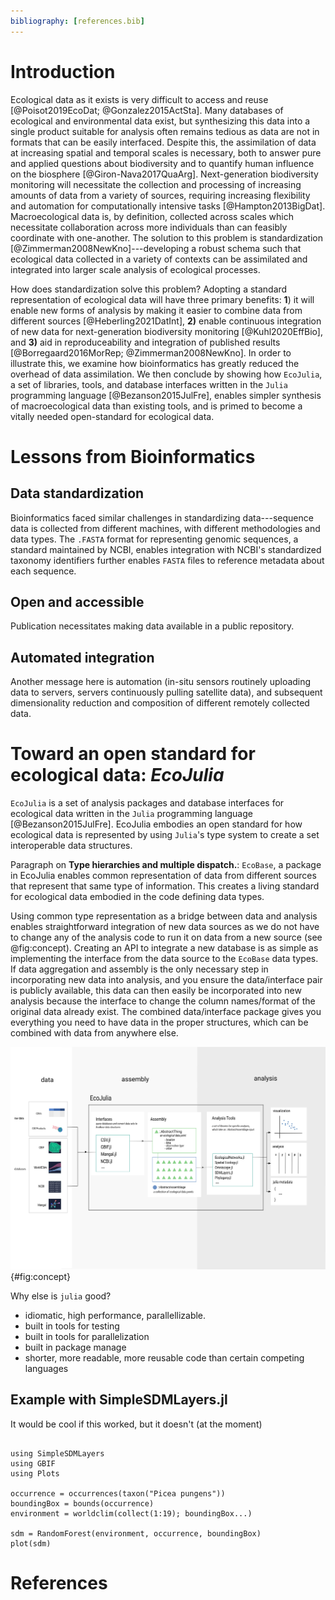 ```yaml
---
bibliography: [references.bib]
---
```


# Introduction

Ecological data as it exists is very difficult to access and reuse
[@Poisot2019EcoDat; @Gonzalez2015ActSta]. Many databases of ecological and
environmental data exist, but synthesizing this data into a single product
suitable for analysis often remains tedious as data are not in formats that can
be easily interfaced. Despite this, the assimilation of data at increasing spatial and
temporal scales is necessary, both to answer pure and applied questions about
biodiversity and to quantify human influence on the biosphere
[@Giron-Nava2017QuaArg]. Next-generation biodiversity monitoring will
necessitate the collection and processing of increasing amounts of data from a
variety of sources, requiring increasing flexibility and automation for
computationally intensive tasks [@Hampton2013BigDat]. Macroecological data is,
by definition, collected across scales which necessitate collaboration across
more individuals than can feasibly coordinate with one-another. The solution to
this problem is standardization [@Zimmerman2008NewKno]---developing a robust
schema such that ecological data collected in a variety of contexts can be
assimilated and integrated into larger scale analysis of ecological processes.

How does standardization solve this problem? Adopting a standard representation
of ecological data will have three primary benefits: **1**) it will enable new
forms of analysis by making it easier to combine data from different sources
[@Heberling2021DatInt], **2)** enable continuous integration of new data for
next-generation biodiversity monitoring [@Kuhl2020EffBio], and **3)** aid in
reproduceability and integration of published results [@Borregaard2016MorRep;
@Zimmerman2008NewKno]. In order to illustrate this, we examine how
bioinformatics  has greatly reduced the overhead of data assimilation. We then
conclude by showing how `EcoJulia`, a set of libraries, tools, and database
interfaces written in the `Julia` programming language [@Bezanson2015JulFre],
enables simpler synthesis of macroecological data than existing tools, and is
primed to become a vitally needed open-standard for ecological data.

# Lessons from Bioinformatics

## Data standardization

Bioinformatics faced similar challenges in standardizing data---sequence data is collected from different machines, with different methodologies and data types.
The `.FASTA` format for representing genomic sequences, a standard maintained by
NCBI, enables integration with NCBI's standardized taxonomy identifiers further
enables `FASTA` files to reference metadata about each sequence.

## Open and accessible

Publication necessitates making data available in a public repository. 

##  Automated integration

Another message here is automation (in-situ sensors routinely uploading data to
servers, servers continuously pulling satellite data), and subsequent
dimensionality reduction and composition of different remotely collected data.

# Toward an open standard for ecological data: _EcoJulia_

`EcoJulia` is a set of analysis packages and database interfaces for ecological
data written in the `Julia` programming language [@Bezanson2015JulFre]. EcoJulia
embodies an open standard for how ecological data is represented by using
`Julia`'s type system to create a set interoperable data structures.

Paragraph on **Type hierarchies and multiple dispatch.**:
`EcoBase`, a package in EcoJulia enables common representation
of data from different sources that represent that same type of information.
This creates a living standard for ecological data embodied in
the code defining data types.

Using common type representation as a bridge between data and analysis enables
straightforward integration of new data sources as we do not have to change any
of the analysis code to run it on data from a new source (see @fig:concept).
Creating an API to integrate a new database is as simple as implementing the
interface from the data source to the `EcoBase` data types.
If data aggregation and assembly is the only necessary step in incorporating new
data into analysis, and you ensure the data/interface pair is publicly
available, this data can then easily be incorporated into new analysis because
the interface to change the column names/format of the original data already
exist. The combined data/interface package gives you everything you need to have
data in the proper structures, which can be combined with data from anywhere
else.

![the caption](./figures/concept.png){#fig:concept}



Why else is `julia` good?

- idiomatic, high performance, parallellizable.
- built in tools for testing
- built in tools for parallelization
- built in package manage
- shorter, more readable, more reusable code than certain competing languages


## Example with SimpleSDMLayers.jl

It would be cool if this worked, but it doesn't (at the moment)

```

using SimpleSDMLayers
using GBIF
using Plots

occurrence = occurrences(taxon("Picea pungens"))    
boundingBox = bounds(occurrence)
environment = worldclim(collect(1:19); boundingBox...)

sdm = RandomForest(environment, occurrence, boundingBox)
plot(sdm)

```


# References
